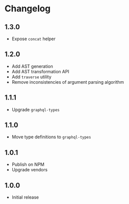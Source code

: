 # Changelog

## 1.3.0

* Expose `concat` helper

## 1.2.0

* Add AST generation
* Add AST transformation API
* Add `traverse` utility
* Remove inconsistencies of argument parsing algorithm

## 1.1.1

* Upgrade `graphql-types`

## 1.1.0

* Move type definitions to `graphql-types`

## 1.0.1

* Publish on NPM
* Upgrade vendors

## 1.0.0

* Initial release
